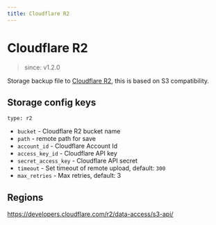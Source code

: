 ```yaml
---
title: Cloudflare R2
---
```


# Cloudflare R2

> since: v1.2.0

Storage backup file to [Cloudflare R2](https://www.cloudflare.com/products/r2), this is based on S3 compatibility.

## Storage config keys

`type: r2`

- `bucket` - Cloudflare R2 bucket name
- `path` - remote path for save
- `account_id` - Cloudflare Account Id
- `access_key_id` - Cloudflare API key
- `secret_access_key` - Cloudflare API secret
- `timeout` - Set timeout of remote upload, default: `300`
- `max_retries` - Max retries, default: 3

## Regions

https://developers.cloudflare.com/r2/data-access/s3-api/
